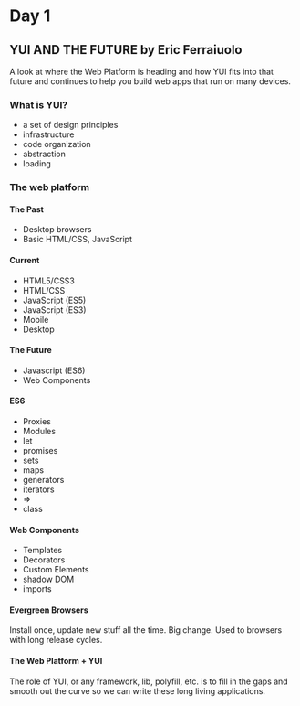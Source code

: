 # Day 1

## YUI AND THE FUTURE by Eric Ferraiuolo

A look at where the Web Platform is heading and how YUI fits into that future and continues to help you build web apps that run on many devices.

### What is YUI?

* a set of design principles
* infrastructure
* code organization
* abstraction
* loading

### The web platform

#### The Past
* Desktop browsers
* Basic HTML/CSS, JavaScript

#### Current
* HTML5/CSS3
* HTML/CSS
* JavaScript (ES5)
* JavaScript (ES3)
* Mobile
* Desktop

#### The Future
* Javascript (ES6)
* Web Components

#### ES6
* Proxies
* Modules
* let
* promises
* sets
* maps
* generators
* iterators
* =>
* class

#### Web Components
* Templates
* Decorators
* Custom Elements
* shadow DOM
* imports

#### Evergreen Browsers
Install once, update new stuff all the time. Big change. Used to browsers with long release cycles.

#### The Web Platform + YUI
The role of YUI, or any framework, lib, polyfill, etc. is to fill in the gaps and smooth out the curve so we can write these long living applications.


